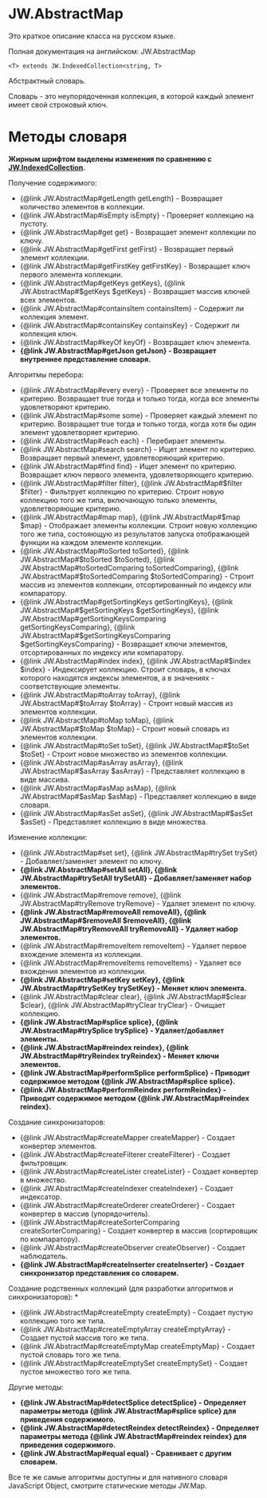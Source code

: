 ﻿# JW.AbstractMap

Это краткое описание класса на русском языке.

Полная документация на английском: JW.AbstractMap

`<T> extends JW.IndexedCollection<string, T>`

Абстрактный словарь.

Словарь - это неупорядоченная коллекция, в которой каждый элемент имеет свой строковый ключ.

# Методы словаря

**Жирным шрифтом выделены изменения по сравнению с [JW.IndexedCollection](#!/guide/rujwindexedcollection).**

Получение содержимого:

- {@link JW.AbstractMap#getLength getLength} - Возвращает количество элементов в коллекции.
- {@link JW.AbstractMap#isEmpty isEmpty} - Проверяет коллекцию на пустоту.
- {@link JW.AbstractMap#get get} - Возвращает элемент коллекции по ключу.
- {@link JW.AbstractMap#getFirst getFirst} - Возвращает первый элемент коллекции.
- {@link JW.AbstractMap#getFirstKey getFirstKey} - Возвращает ключ первого элемента коллекции.
- {@link JW.AbstractMap#getKeys getKeys}, {@link JW.AbstractMap#$getKeys $getKeys} - Возвращает массив ключей всех элементов.
- {@link JW.AbstractMap#containsItem containsItem} - Содержит ли коллекция элемент.
- {@link JW.AbstractMap#containsKey containsKey} - Содержит ли коллекция ключ.
- {@link JW.AbstractMap#keyOf keyOf} - Возвращает ключ элемента.
- **{@link JW.AbstractMap#getJson getJson} - Возвращает внутреннее представление словаря.**

Алгоритмы перебора:

- {@link JW.AbstractMap#every every} - Проверяет все элементы по критерию.
Возвращает true тогда и только тогда, когда все элементы удовлетворяют критерию.
- {@link JW.AbstractMap#some some} - Проверяет каждый элемент по критерию.
Возвращает true тогда и только тогда, когда хотя бы один элемент удовлетворяет критерию.
- {@link JW.AbstractMap#each each} - Перебирает элементы.
- {@link JW.AbstractMap#search search} - Ищет элемент по критерию.
Возвращает первый элемент, удовлетворяющий критерию.
- {@link JW.AbstractMap#find find} - Ищет элемент по критерию.
Возвращает ключ первого элемента, удовлетворяющего критерию.
- {@link JW.AbstractMap#filter filter}, {@link JW.AbstractMap#$filter $filter} - Фильтрует коллекцию по критерию.
Строит новую коллекцию того же типа, включающую только элементы, удовлетворяющие критерию.
- {@link JW.AbstractMap#map map}, {@link JW.AbstractMap#$map $map} - Отображает элементы коллекции.
Строит новую коллекцию того же типа, состояющую из результатов запуска отображающей функции на каждом элементе
коллекции.
- {@link JW.AbstractMap#toSorted toSorted}, {@link JW.AbstractMap#$toSorted $toSorted}, {@link JW.AbstractMap#toSortedComparing toSortedComparing}, {@link JW.AbstractMap#$toSortedComparing $toSortedComparing} -
Строит массив из элементов коллекции, отсортированный по индексу
или компаратору.
- {@link JW.AbstractMap#getSortingKeys getSortingKeys}, {@link JW.AbstractMap#$getSortingKeys $getSortingKeys}, {@link JW.AbstractMap#getSortingKeysComparing getSortingKeysComparing}, {@link JW.AbstractMap#$getSortingKeysComparing $getSortingKeysComparing} -
Возвращает ключи элементов, отсортированных по индексу или компаратору.
- {@link JW.AbstractMap#index index}, {@link JW.AbstractMap#$index $index} - Индексирует коллекцию.
Строит словарь, в ключах которого находятся индексы элементов, а в значениях - соответствующие элементы.
- {@link JW.AbstractMap#toArray toArray}, {@link JW.AbstractMap#$toArray $toArray} - Строит новый массив из элементов коллекции.
- {@link JW.AbstractMap#toMap toMap}, {@link JW.AbstractMap#$toMap $toMap} - Строит новый словарь из элементов коллекции.
- {@link JW.AbstractMap#toSet toSet}, {@link JW.AbstractMap#$toSet $toSet} - Строит новое множество из элементов коллекции.
- {@link JW.AbstractMap#asArray asArray}, {@link JW.AbstractMap#$asArray $asArray} - Представляет коллекцию в виде массива.
- {@link JW.AbstractMap#asMap asMap}, {@link JW.AbstractMap#$asMap $asMap} - Представляет коллекцию в виде словаря.
- {@link JW.AbstractMap#asSet asSet}, {@link JW.AbstractMap#$asSet $asSet} - Представляет коллекцию в виде множества.

Изменение коллекции:

- {@link JW.AbstractMap#set set}, {@link JW.AbstractMap#trySet trySet} - Добавляет/заменяет элемент по ключу.
- **{@link JW.AbstractMap#setAll setAll}, {@link JW.AbstractMap#trySetAll trySetAll} - Добавляет/заменяет набор элементов.**
- {@link JW.AbstractMap#remove remove}, {@link JW.AbstractMap#tryRemove tryRemove} - Удаляет элемент по ключу.
- **{@link JW.AbstractMap#removeAll removeAll}, {@link JW.AbstractMap#$removeAll $removeAll}, {@link JW.AbstractMap#tryRemoveAll tryRemoveAll} - Удаляет набор элементов.**
- {@link JW.AbstractMap#removeItem removeItem} - Удаляет первое вхождение элемента из коллекции.
- {@link JW.AbstractMap#removeItems removeItems} - Удаляет все вхождения элементов из коллекции.
- **{@link JW.AbstractMap#setKey setKey}, {@link JW.AbstractMap#trySetKey trySetKey} - Меняет ключ элемента.**
- {@link JW.AbstractMap#clear clear}, {@link JW.AbstractMap#$clear $clear}, {@link JW.AbstractMap#tryClear tryClear} - Очищает коллекцию.
- **{@link JW.AbstractMap#splice splice}, {@link JW.AbstractMap#trySplice trySplice} - Удаляет/добавляет элементы.**
- **{@link JW.AbstractMap#reindex reindex}, {@link JW.AbstractMap#tryReindex tryReindex} - Меняет ключи элементов.**
- **{@link JW.AbstractMap#performSplice performSplice} - Приводит содержимое методом {@link JW.AbstractMap#splice splice}.**
- **{@link JW.AbstractMap#performReindex performReindex} - Приводит содержимое методом {@link JW.AbstractMap#reindex reindex}.**

Создание синхронизаторов:

- {@link JW.AbstractMap#createMapper createMapper} - Создает конвертер элементов.
- {@link JW.AbstractMap#createFilterer createFilterer} - Создает фильтровщик.
- {@link JW.AbstractMap#createLister createLister} - Создает конвертер в множество.
- {@link JW.AbstractMap#createIndexer createIndexer} - Создает индексатор.
- {@link JW.AbstractMap#createOrderer createOrderer} - Создает конвертер в массив (упорядочитель).
- {@link JW.AbstractMap#createSorterComparing createSorterComparing} - Создает конвертер в массив (сортировщик по компаратору).
- {@link JW.AbstractMap#createObserver createObserver} - Создает наблюдатель.
- **{@link JW.AbstractMap#createInserter createInserter} - Создает синхронизатор представления со словарем.**

Создание родственных коллекций (для разработки алгоритмов и синхронизаторов):
 *
- {@link JW.AbstractMap#createEmpty createEmpty} - Создает пустую коллекцию того же типа.
- {@link JW.AbstractMap#createEmptyArray createEmptyArray} - Создает пустой массив того же типа.
- {@link JW.AbstractMap#createEmptyMap createEmptyMap} - Создает пустой словарь того же типа.
- {@link JW.AbstractMap#createEmptySet createEmptySet} - Создает пустое множество того же типа.

Другие методы:

- **{@link JW.AbstractMap#detectSplice detectSplice} - Определяет параметры метода {@link JW.AbstractMap#splice splice} для приведения содержимого.**
- **{@link JW.AbstractMap#detectReindex detectReindex} - Определяет параметры метода {@link JW.AbstractMap#reindex reindex} для приведения содержимого.**
- **{@link JW.AbstractMap#equal equal} - Сравнивает с другим словарем.**

Все те же самые алгоритмы доступны и для нативного словаря JavaScript Object, смотрите статические методы JW.Map.
